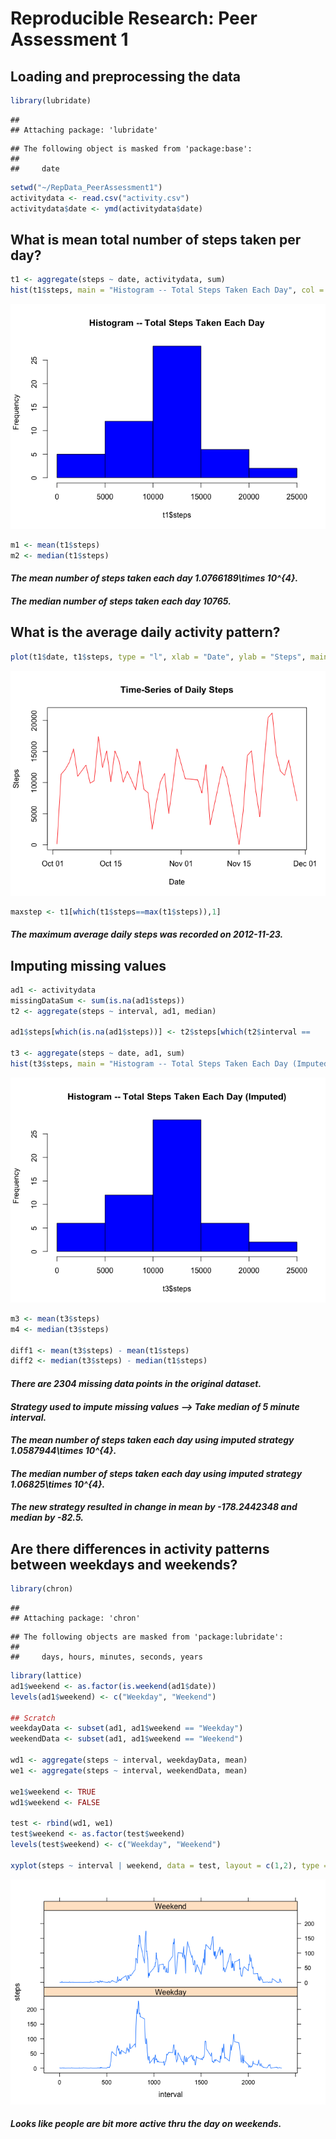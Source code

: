 # Reproducible Research: Peer Assessment 1
## Loading and preprocessing the data

```r
library(lubridate)
```

```
## 
## Attaching package: 'lubridate'
```

```
## The following object is masked from 'package:base':
## 
##     date
```

```r
setwd("~/RepData_PeerAssessment1")
activitydata <- read.csv("activity.csv")
activitydata$date <- ymd(activitydata$date)
```


## What is mean total number of steps taken per day?

```r
t1 <- aggregate(steps ~ date, activitydata, sum)
hist(t1$steps, main = "Histogram -- Total Steps Taken Each Day", col = "blue")
```

![](PA1_template_files/figure-html/totalsteps-1.png)<!-- -->

```r
m1 <- mean(t1$steps)
m2 <- median(t1$steps)
```
#### _The mean number of steps taken each day 1.0766189\times 10^{4}._
#### _The median number of steps taken each day 10765._

## What is the average daily activity pattern?

```r
plot(t1$date, t1$steps, type = "l", xlab = "Date", ylab = "Steps", main = "Time-Series of Daily Steps", col = "red")
```

![](PA1_template_files/figure-html/avgdailypattern-1.png)<!-- -->

```r
maxstep <- t1[which(t1$steps==max(t1$steps)),1]
```
#### _The maximum average daily steps was recorded on 2012-11-23._


## Imputing missing values

```r
ad1 <- activitydata
missingDataSum <- sum(is.na(ad1$steps))
t2 <- aggregate(steps ~ interval, ad1, median)

ad1$steps[which(is.na(ad1$steps))] <- t2$steps[which(t2$interval ==                                         ad1$interval[which(is.na(ad1$steps))])]

t3 <- aggregate(steps ~ date, ad1, sum)
hist(t3$steps, main = "Histogram -- Total Steps Taken Each Day (Imputed)", col = "blue")
```

![](PA1_template_files/figure-html/imputing-1.png)<!-- -->

```r
m3 <- mean(t3$steps)
m4 <- median(t3$steps)

diff1 <- mean(t3$steps) - mean(t1$steps)
diff2 <- median(t3$steps) - median(t1$steps) 
```
#### _There are 2304 missing data points in the original dataset._
#### _Strategy used to impute missing values --> Take median of 5 minute interval._
#### _The mean number of steps taken each day using imputed strategy 1.0587944\times 10^{4}._
#### _The median number of steps taken each day using imputed strategy 1.06825\times 10^{4}._
#### _The new strategy resulted in change in mean by -178.2442348 and median by -82.5._


## Are there differences in activity patterns between weekdays and weekends?

```r
library(chron)
```

```
## 
## Attaching package: 'chron'
```

```
## The following objects are masked from 'package:lubridate':
## 
##     days, hours, minutes, seconds, years
```

```r
library(lattice)
ad1$weekend <- as.factor(is.weekend(ad1$date))
levels(ad1$weekend) <- c("Weekday", "Weekend")

## Scratch
weekdayData <- subset(ad1, ad1$weekend == "Weekday")
weekendData <- subset(ad1, ad1$weekend == "Weekend")

wd1 <- aggregate(steps ~ interval, weekdayData, mean)
we1 <- aggregate(steps ~ interval, weekendData, mean)

we1$weekend <- TRUE
wd1$weekend <- FALSE

test <- rbind(wd1, we1)
test$weekend <- as.factor(test$weekend)
levels(test$weekend) <- c("Weekday", "Weekend")

xyplot(steps ~ interval | weekend, data = test, layout = c(1,2), type = "l")
```

![](PA1_template_files/figure-html/weekend-1.png)<!-- -->


#### _Looks like people are bit more active thru the day on weekends._



